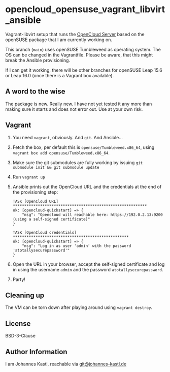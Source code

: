 # opencloud_opensuse_vagrant_libvirt_ansible

Vagrant-libvirt setup that runs the [OpenCloud
Server](https://github.com/opencloud-eu/opencloud) based on the openSUSE package
that I am currently working on.

This branch (`main`) uses openSUSE Tumbleweed as operating system. The OS can be
changed in the Vagrantfile. Please be aware, that this might break the Ansible
provisioning.

If I can get it working, there will be other branches for openSUSE Leap 15.6 or
Leap 16.0 (once there is a Vagrant box available).

## A word to the wise

The package is new. Really new. I have not yet tested it any more than making
sure it starts and does not error out. Use at your own risk.

## Vagrant

1. You need `vagrant`, obviously. And `git`. And Ansible...
1. Fetch the box, per default this is `opensuse/Tumbleweed.x86_64`, using
   `vagrant box add opensuse/Tumbleweed.x86_64`.
1. Make sure the git submodules are fully working by issuing
   `git submodule init && git submodule update`
1. Run `vagrant up`
1. Ansible prints out the OpenCloud URL and the credentials at the
   end of the provisioning step:

   ```
   TASK [OpenCloud URL] ***********************************************************
   ok: [opencloud-quickstart] => {
       "msg": "Opencloud will reachable here: https://192.0.2.13:9200 (using a self-signed certificate)"
   }

   TASK [OpenCloud credentials] ***************************************************
   ok: [opencloud-quickstart] => {
       "msg": "Log in as user 'admin' with the password 'atotallysecurepassword'"
   }
   ```

1. Open the URL in your browser, accept the self-signed certificate and log in
   using the username `admin` and the password `atotallysecurepassword`.
1. Party!

## Cleaning up

The VM can be torn down after playing around using `vagrant destroy`.

## License

BSD-3-Clause

## Author Information

I am Johannes Kastl, reachable via git@johannes-kastl.de
